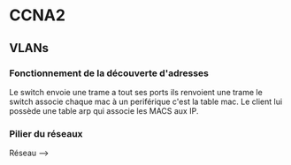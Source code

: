 # CCNA2
## VLANs
### Fonctionnement de la découverte d'adresses
Le switch envoie une trame a tout ses ports ils renvoient une trame le switch associe chaque mac à un periférique c'est la table mac. Le client lui possède une table arp qui associe les MACS aux IP.

### Pilier du réseaux
Réseau -->

